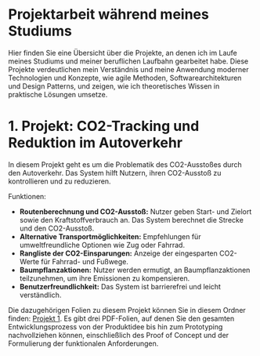 # Projektarbeit während meines Studiums
Hier finden Sie eine Übersicht über die Projekte, an denen ich im Laufe meines Studiums und meiner beruflichen Laufbahn gearbeitet habe. Diese Projekte verdeutlichen mein Verständnis und meine Anwendung moderner Technologien und Konzepte, wie agile Methoden, Softwarearchitekturen und Design Patterns, und zeigen, wie ich theoretisches Wissen in praktische Lösungen umsetze.

# 1. Projekt: CO2-Tracking und Reduktion im Autoverkehr
In diesem Projekt geht es um die Problematik des CO2-Ausstoßes durch den Autoverkehr. Das System hilft Nutzern, ihren CO2-Ausstoß zu kontrollieren und zu reduzieren.

Funktionen:

- **Routenberechnung und CO2-Ausstoß:** Nutzer geben Start- und Zielort sowie den Kraftstoffverbrauch an. Das System berechnet die Strecke und den CO2-Ausstoß.
- **Alternative Transportmöglichkeiten:** Empfehlungen für umweltfreundliche Optionen wie Zug oder Fahrrad.
- **Rangliste der CO2-Einsparungen:** Anzeige der eingesparten CO2-Werte für Fahrrad- und Fußwege.
- **Baumpflanzaktionen:** Nutzer werden ermutigt, an Baumpflanzaktionen teilzunehmen, um ihre Emissionen zu kompensieren.
- **Benutzerfreundlichkeit:** Das System ist barrierefrei und leicht verständlich.

Die dazugehörigen Folien zu diesem Projekt können Sie in diesem Ordner finden: [Projekt 1](https://github.com/feyzakeles/Projektarbeit-w-hrend-meines-Studiums/tree/a5ec4ebfe36819a759463643c47720b4e7986869/Projekt%201). Es gibt drei PDF-Folien, auf denen Sie den gesamten Entwicklungsprozess von der Produktidee bis hin zum Prototyping nachvollziehen können, einschließlich des Proof of Concept und der Formulierung der funktionalen Anforderungen.
